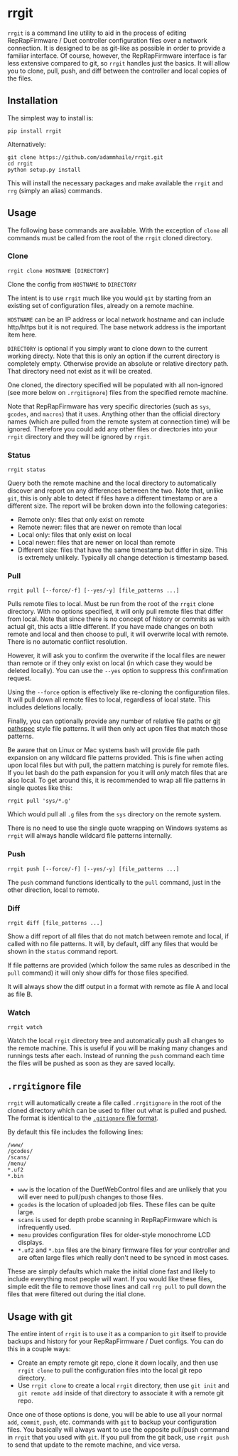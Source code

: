 # rrgit

`rrgit` is a command line utility to aid in the process of editing RepRapFirmware / Duet controller configuration files over a network connection. It is designed to be as git-like as possible in order to provide a familiar interface. Of course, however, the RepRapFirmware interface is far less extensive compared to git, so `rrgit` handles just the basics. It will allow you to clone, pull, push, and diff between the controller and local copies of the files.

## Installation

The simplest way to install is:

`pip install rrgit`

Alternatively:

```
git clone https://github.com/adammhaile/rrgit.git
cd rrgit
python setup.py install
```

This will install the necessary packages and make available the `rrgit` and `rrg` (simply an alias) commands.

## Usage

The following base commands are available. With the exception of `clone` all commands must be called from the root of the `rrgit` cloned directory.

### Clone

`rrgit clone HOSTNAME [DIRECTORY]`

Clone the config from `HOSTNAME` to `DIRECTORY`

The intent is to use `rrgit` much like you would `git` by starting from an existing set of configuration files, already on a remote machine. 

`HOSTNAME` can be an IP address or local network hostname and can include http/https but it is not required. The base network address is the important item here.

`DIRECTORY` is optional if you simply want to clone down to the current working directy. Note that this is only an option if the current directory is completely empty. Otherwise provide an absolute or relative directory path. That directory need not exist as it will be created.

One cloned, the directory specified will be populated with all non-ignored (see more below on `.rrgitignore`) files from the specified remote machine.

Note that RepRapFirmware has very specific directories (such as `sys`, `gcodes`, and `macros`) that it uses. Anything other than the official directory names (which are pulled from the remote system at connection time) will be ignored. Therefore you could add any other files or directories into your `rrgit` directory and they will be ignored by `rrgit`.

### Status

`rrgit status`

Query both the remote machine and the local directory to automatically discover and report on any differences between the two. Note that, unlike `git`, this is only able to detect if files have a different timestamp or are a different size. The report will be broken down into the following categories:

- Remote only: files that only exist on remote
- Remote newer: files that are newer on remote than local
- Local only: files that only exist on local
- Local newer: files that are newer on local than remote
- Different size: files that have the same timestamp but differ in size. This is extremely unlikely. Typically all change detection is timestamp based.

### Pull

`rrgit pull [--force/-f] [--yes/-y] [file_patterns ...]`

Pulls remote files to local. Must be run from the root of the `rrgit` clone directory. With no options specified, it will only pull remote files that differ from local. Note that since there is no concept of history or commits as with actual git, this acts a little different. If you have made changes on both remote and local and then choose to pull, it will overwrite local with remote. There is no automatic conflict resolution.

However, it will ask you to confirm the overwrite if the local files are newer than remote or if they only exist on local (in which case they would be deleted locally). You can use the `--yes` option to suppress this confirmation request.

Using the `--force` option is effectively like re-cloning the configuration files. It will pull down all remote files to local, regardless of local state. This includes deletions locally.

Finally, you can optionally provide any number of relative file paths or [git pathspec](https://git-scm.com/docs/gitglossary#Documentation/gitglossary.txt-aiddefpathspecapathspec) style file patterns. It will then only act upon files that match those patterns.

Be aware that on Linux or Mac systems bash will provide file path expansion on any wildcard file patterns provided. This is fine when acting upon local files but with pull, the pattern matching is purely for remote files. If you let bash do the path expansion for you it will *only* match files that are also local. To get around this, it is recommended to wrap all file patterns in single quotes like this:

`rrgit pull 'sys/*.g'`

Which would pull all `.g` files from the `sys` directory on the remote system.

There is no need to use the single quote wrapping on Windows systems as `rrgit` will always handle wildcard file patterns internally.

### Push

`rrgit push [--force/-f] [--yes/-y] [file_patterns ...]`

The `push` command functions identically to the `pull` command, just in the other direction, local to remote.


### Diff

`rrgit diff [file_patterns ...]`

Show a diff report of all files that do not match between remote and local, if called with no file patterns. It will, by default, diff any files that would be shown in the `status` command report.

If file patterns are provided (which follow the same rules as described in the `pull` command) it will only show diffs for those files specified.

It will always show the diff output in a format with remote as file A and local as file B.

### Watch

`rrgit watch`

Watch the local `rrgit` directory tree and automatically push all changes to the remote machine. This is useful if you will be making many changes and runnings tests after each. Instead of running the `push` command each time the files will be pushed as soon as they are saved locally.

## `.rrgitignore` file

`rrgit` will automatically create a file called `.rrgitignore` in the root of the cloned directory which can be used to filter out what is pulled and pushed. The format is identical to the [`.gitignore` file format](https://git-scm.com/docs/gitignore).

By default this file includes the following lines:

```
/www/
/gcodes/
/scans/
/menu/
*.uf2
*.bin
```

- `www` is the location of the DuetWebControl files and are unlikely that you will ever need to pull/push changes to those files.
- `gcodes` is the location of uploaded job files. These files can be quite large.
- `scans` is used for depth probe scanning in RepRapFirmware which is infrequently used.
- `menu` provides configuration files for older-style monochrome LCD displays.
- `*.uf2` and `*.bin` files are the binary firmware files for your controller and are often large files which really don't need to be synced in most cases.

These are simply defaults which make the initial clone fast and likely to include everything most people will want. If you would like these files, simple edit the file to remove those lines and call `rrg pull` to pull down the files that were filtered out during the itial clone.

## Usage with git

The entire intent of `rrgit` is to use it as a companion to `git` itself to provide backups and history for your RepRapFirmware / Duet configs. You can do this in a couple ways:

- Create an empty remote git repo, clone it down locally, and then use `rrgit clone` to pull the configuration files into the local git repo directory. 
- Use `rrgit clone` to create a local `rrgit` directory, then use `git init` and `git remote add` inside of that directory to associate it with a remote git repo.

Once one of those options is done, you will be able to use all your normal `add`, `commit`, `push`, etc. commands with `git` to backup your configuration files. You basically will always want to use the opposite pull/push command in `rrgit` that you used with `git`. If you pull from the git back, use `rrgit push` to send that update to the remote machine, and vice versa.
